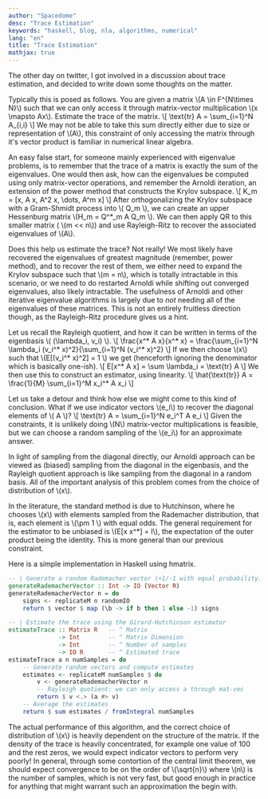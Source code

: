 ```yaml
---
author: "Spacedome"
desc: "Trace Estimation"
keywords: "haskell, blog, nla, algorithms, numerical"
lang: "en"
title: "Trace Estimation"
mathjax: true
---
```


The other day on twitter, I got involved in a discussion about trace estimation, and decided to write down some thoughts on the matter.

Typically this is posed as follows. 
You are given a matrix \\(A \in F^{N\times N}\\) such that we can only access it through matrix-vector multiplication \\(x \mapsto Ax\\). Estimate the trace of the matrix.
\\[ \text{tr} A = \sum_{i=1}^N A_{i,i} \\]
We may not be able to take this sum directly either due to size or representation of \\(A\\), this constraint of only accessing the matrix through it's vector product is familiar in numerical linear algebra.

An easy false start, for someone mainly experienced with eigenvalue problems, is to remember that the trace of a matrix is exactly the sum of the eigenvalues. 
One would then ask, how can the eigenvalues be computed using only matrix-vector operations, and remember the Arnoldi iteration, an extension of the power method that constructs the Krylov subspace.
\\[ K_m = [x, A x, A^2 x, \dots, A^m x] \\]
After orthogonalizing the Krylov subspace with a Gram-Shmidt process into \\( Q_m \\), we can create an upper Hessenburg matrix \\(H_m = Q^*_m A Q_m \\).
We can then apply QR to this smaller matrix ( \\(m << n\\)) and use Rayleigh-Ritz to recover the associated eigenvalues of \\(A\\).

Does this help us estimate the trace? Not really!
We most likely have recovered the eigenvalues of greatest magnitude (remember, power method), and to recover the rest of them, we either need to expand the Krylov subspace such that \\(m = n\\), which is totally intractable in this scenario, or we need to do restarted Arnoldi while shifting out converged eigenvalues, also likely intractable.
The usefulness of Arnoldi and other iterative eigenvalue algorithms is largely due to *not* needing all of the eigenvalues of these matrices. 
This is not an entirely fruitless direction though, as the Rayleigh-Ritz procedure gives us a hint.

Let us recall the Rayleigh quotient, and how it can be written in terms of the eigenbasis \\( (\lambda_i, v_i) \\).
\\[ \frac{x^* A x}{x^* x} = \frac{\sum_{i=1}^N \lambda_i (v_i^* x)^2}{\sum_{i=1}^N (v_i^* x)^2} \\]
If we then choose \\(x\\) such that \\(E[(v_i^* x)^2] = 1 \\) we get (henceforth ignoring the denominator which is basically one-ish).
\\[ E[x^* A x] = \sum \lambda_i = \text{tr} A \\]
We then use this to construct an estimator, using linearity.
\\[ \hat{\text{tr}} A = \frac{1}{M} \sum_{i=1}^M x_i^* A x_i \\]


Let us take a detour and think how else we might come to this kind of conclusion.
What if we use indicator vectors \\(e_i\\) to recover the diagonal elements of \\( A \\)?
\\[ \text{tr} A = \sum_{i=1}^N e_i^T A e_i  \\]
Given the constraints, it is unlikely doing \\(N\\) matrix-vector multiplications is feasible, but we can choose a random sampling of the \\(e_i\\) for an approximate answer.

In light of sampling from the diagonal directly, our Arnoldi approach can be viewed as (biased) sampling from the diagonal in the eigenbasis, and the Rayleigh quotient approach is like sampling from the diagonal in a random basis.
All of the important analysis of this problem comes from the choice of distribution of \\(x\\).

In the literature, the standard method is due to Hutchinson, where he chooses \\(x\\) with elements sampled from the Rademacher distribution, that is, each element is \\(\pm 1 \\) with equal odds.
The general requirement for the estimator to be unbiased is \\(E[x x^*] = I\\), the expectation of the outer product being the identity. This is more general than our previous constraint.

Here is a simple implementation in Haskell using hmatrix.
```haskell
-- | Generate a random Rademacher vector (+1/-1 with equal probability)
generateRademacherVector :: Int -> IO (Vector R)
generateRademacherVector n = do
    signs <- replicateM n randomIO
    return $ vector $ map (\b -> if b then 1 else -1) signs

-- | Estimate the trace using the Girard-Hutchinson estimator
estimateTrace :: Matrix R   -- ^ Matrix
              -> Int        -- ^ Matrix Dimension
              -> Int        -- ^ Number of samples
              -> IO R       -- ^ Estimated trace
estimateTrace a n numSamples = do
    -- Generate random vectors and compute estimates
    estimates <- replicateM numSamples $ do
        v <- generateRademacherVector n
        -- Rayleigh quotient: we can only access a through mat-vec
        return $ v <.> (a #> v)
    -- Average the estimates
    return $ sum estimates / fromIntegral numSamples
```
The actual performance of this algorithm, and the correct choice of distribution of \\(x\\) is heavily dependent on the structure of the matrix. 
If the density of the trace is heavily concentrated, for example one value of 100 and the rest zeros, we would expect indicator vectors to perform very poorly!
In general, through some contortion of the central limit theorem, we should expect convergence to be on the order of \\(\sqrt{n}\\) where \\(n\\) is the number of samples, which is not very fast, but good enough in practice for anything that might warrant such an approximation the begin with.
